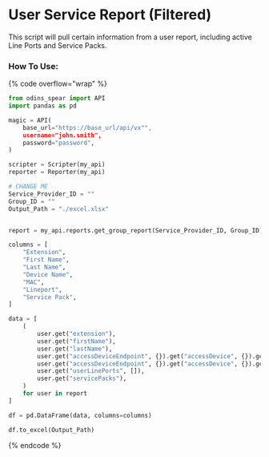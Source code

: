 # User Service Report (Filtered)

This script will pull certain information from a user report, including active Line Ports and Service Packs.


### How To Use:

{% code overflow="wrap" %}
```python
from odins_spear import API
import pandas as pd

magic = API(
    base_url="https://base_url/api/vx"",
    username="john.smith",
    password="password",
)

scripter = Scripter(my_api)
reporter = Reporter(my_api)

# CHANGE ME
Service_Provider_ID = ""
Group_ID = ""
Output_Path = "./excel.xlsx"


report = my_api.reports.get_group_report(Service_Provider_ID, Group_ID)

columns = [
    "Extension",
    "First Name",
    "Last Name",
    "Device Name",
    "MAC",
    "Lineport",
    "Service Pack",
]

data = [
    (
        user.get("extension"),
        user.get("firstName"),
        user.get("lastName"),
        user.get("accessDeviceEndpoint", {}).get("accessDevice", {}).get("deviceName"),
        user.get("accessDeviceEndpoint", {}).get("accessDevice", {}).get("macAddress"),
        user.get("userLinePorts", []),
        user.get("servicePacks"),
    )
    for user in report
]

df = pd.DataFrame(data, columns=columns)

df.to_excel(Output_Path)
```
{% endcode %}
